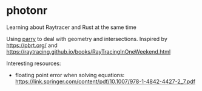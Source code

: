 # photonr
Learning about Raytracer and Rust at the same time

Using [parry](https://parry.rs/) to deal with geometry and intersections.
Inspired by https://pbrt.org/ and https://raytracing.github.io/books/RayTracingInOneWeekend.html

Interesting resources:
- floating point error when solving equations: https://link.springer.com/content/pdf/10.1007/978-1-4842-4427-2_7.pdf
